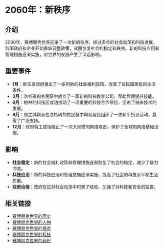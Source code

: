 # 2060年：新秩序

## 介绍
2060年，赛博朋克世界迎来了一次新的秩序。经过多年的社会动荡和科技发展，各国政府和企业开始重新调整政策，试图恢复社会的稳定和秩序。新的科技应用和管理措施逐渐实施，对世界的发展产生了深远影响。

## 重要事件
- **1月**：新东京政府推出了一系列新的社会福利政策，改善了贫民窟居民的生活条件。
- **3月**：洛杉矶的贫民窟中成立了一家新的科技教育公司，帮助居民提升技能。
- **6月**：柏林的科技区成功推动了一项重要的科技合作项目，促进了纳米技术的发展。
- **9月**：夜之城帮派在洛杉矶的贫民窟中帮助居民组织了一次和平抗议活动，赢得了广泛支持。
- **12月**：政府特工成功阻止了一次大规模的网络攻击，保护了全球的网络基础设施。

## 影响
- **社会稳定**：新的社会福利政策和管理措施逐渐恢复了社会的稳定，减少了暴力冲突。
- **科技应用**：新的科技应用和管理措施逐渐实施，提高了社会的科技水平和生活质量。
- **政府治理**：政府在应对社会动荡中积累了经验，加强了对科技和安全的监管。

## 相关链接
- [赛博朋克世界的历史](README.md)
- [赛博朋克世界的人物](../人物/README.md)
- [赛博朋克世界的城市](../城市/README.md)
- [赛博朋克世界的科技](../科技/README.md)
- [赛博朋克世界的组织](../组织/README.md)
